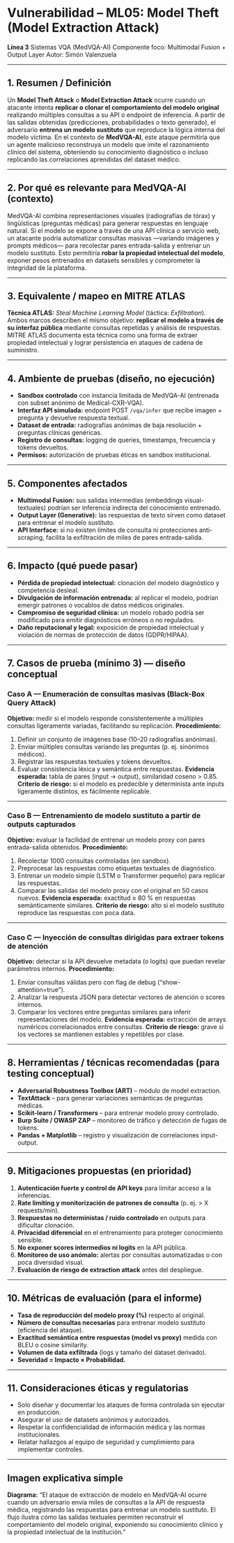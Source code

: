 # Vulnerabilidad – ML05: Model Theft (Model Extraction Attack)

**Línea 3** Sistemas VQA (MedVQA-AI)
Componente foco: Multimodal Fusion + Output Layer
Autor: Simón Valenzuela

---

## 1. Resumen / Definición

Un **Model Theft Attack** o **Model Extraction Attack** ocurre cuando un atacante intenta **replicar o clonar el comportamiento del modelo original** realizando múltiples consultas a su API o endpoint de inferencia. A partir de las salidas obtenidas (predicciones, probabilidades o texto generado), el adversario **entrena un modelo sustituto** que reproduce la lógica interna del modelo víctima.
En el contexto de **MedVQA-AI**, este ataque permitiría que un agente malicioso reconstruya un modelo que imite el razonamiento clínico del sistema, obteniendo su conocimiento diagnóstico o incluso replicando las correlaciones aprendidas del dataset médico.

---

## 2. Por qué es relevante para MedVQA-AI (contexto)

MedVQA-AI combina representaciones visuales (radiografías de tórax) y lingüísticas (preguntas médicas) para generar respuestas en lenguaje natural.
Si el modelo se expone a través de una API clínica o servicio web, un atacante podría automatizar consultas masivas —variando imágenes y prompts médicos— para recolectar pares entrada-salida y entrenar un modelo sustituto. Esto permitiría **robar la propiedad intelectual del modelo**, exponer pesos entrenados en datasets sensibles y comprometer la integridad de la plataforma.

---

## 3. Equivalente / mapeo en MITRE ATLAS

**Técnica ATLAS:** *Steal Machine Learning Model* (táctica: *Exfiltration*).
Ambos marcos describen el mismo objetivo: **replicar el modelo a través de su interfaz pública** mediante consultas repetidas y análisis de respuestas. MITRE ATLAS documenta esta técnica como una forma de extraer propiedad intelectual y lograr persistencia en ataques de cadena de suministro.

---

## 4. Ambiente de pruebas (diseño, no ejecución)

* **Sandbox controlado** con instancia limitada de MedVQA-AI (entrenada con subset anónimo de Medical-CXR-VQA).
* **Interfaz API simulada:** endpoint POST `/vqa/infer` que recibe imagen + pregunta y devuelve respuesta textual.
* **Dataset de entrada:** radiografías anónimas de baja resolución + preguntas clínicas genéricas.
* **Registro de consultas:** logging de queries, timestamps, frecuencia y tokens devueltos.
* **Permisos:** autorización de pruebas éticas en sandbox institucional.

---

## 5. Componentes afectados

* **Multimodal Fusion:** sus salidas intermedias (embeddings visual-textuales) podrían ser inferencia indirecta del conocimiento entrenado.
* **Output Layer (Generative):** las respuestas de texto sirven como dataset para entrenar el modelo sustituto.
* **API Interface:** si no existen límites de consulta ni protecciones anti-scraping, facilita la exfiltración de miles de pares entrada-salida.

---

## 6. Impacto (qué puede pasar)

* **Pérdida de propiedad intelectual:** clonación del modelo diagnóstico y competencia desleal.
* **Divulgación de información entrenada:** al replicar el modelo, podrían emergir patrones o vocablos de datos médicos originales.
* **Compromiso de seguridad clínica:** un modelo robado podría ser modificado para emitir diagnósticos erróneos o no regulados.
* **Daño reputacional y legal:** exposición de propiedad intelectual y violación de normas de protección de datos (GDPR/HIPAA).

---

## 7. Casos de prueba (mínimo 3) — diseño conceptual

### Caso A — Enumeración de consultas masivas (Black-Box Query Attack)

**Objetivo:** medir si el modelo responde consistentemente a múltiples consultas ligeramente variadas, facilitando su replicación.
**Procedimiento:**

1. Definir un conjunto de imágenes base (10–20 radiografías anónimas).
2. Enviar múltiples consultas variando las preguntas (p. ej. sinónimos médicos).
3. Registrar las respuestas textuales y tokens devueltos.
4. Evaluar consistencia léxica y semántica entre respuestas.
   **Evidencia esperada:** tabla de pares (input → output), similaridad coseno > 0.85.
   **Criterio de riesgo:** si el modelo es predecible y determinista ante inputs ligeramente distintos, es fácilmente replicable.

---

### Caso B — Entrenamiento de modelo sustituto a partir de outputs capturados

**Objetivo:** evaluar la facilidad de entrenar un modelo proxy con pares entrada-salida obtenidos.
**Procedimiento:**

1. Recolectar 1000 consultas controladas (en sandbox).
2. Preprocesar las respuestas como etiquetas textuales de diagnóstico.
3. Entrenar un modelo simple (LSTM o Transformer pequeño) para replicar las respuestas.
4. Comparar las salidas del modelo proxy con el original en 50 casos nuevos.
   **Evidencia esperada:** exactitud ≥ 80 % en respuestas semánticamente similares.
   **Criterio de riesgo:** alto si el modelo sustituto reproduce las respuestas con poca data.

---

### Caso C — Inyección de consultas dirigidas para extraer tokens de atención

**Objetivo:** detectar si la API devuelve metadata (o logits) que puedan revelar parámetros internos.
**Procedimiento:**

1. Enviar consultas válidas pero con flag de debug (“show-attention=true”).
2. Analizar la respuesta JSON para detectar vectores de atención o scores internos.
3. Comparar los vectores entre preguntas similares para inferir representaciones del modelo.
   **Evidencia esperada:** extracción de arrays numéricos correlacionados entre consultas.
   **Criterio de riesgo:** grave si los vectores se mantienen estables y repetibles por clase.

---

## 8. Herramientas / técnicas recomendadas (para testing conceptual)

* **Adversarial Robustness Toolbox (ART)** – módulo de model extraction.
* **TextAttack** – para generar variaciones semánticas de preguntas médicas.
* **Scikit-learn / Transformers** – para entrenar modelo proxy controlado.
* **Burp Suite / OWASP ZAP** – monitoreo de tráfico y detección de fugas de tokens.
* **Pandas + Matplotlib** – registro y visualización de correlaciones input-output.

---

## 9. Mitigaciones propuestas (en prioridad)

1. **Autenticación fuerte y control de API keys** para limitar acceso a la inferencias.
2. **Rate limiting y monitorización de patrones de consulta** (p. ej. > X requests/min).
3. **Respuestas no deterministas / ruido controlado** en outputs para dificultar clonación.
4. **Privacidad diferencial** en el entrenamiento para proteger conocimiento sensible.
5. **No exponer scores intermedios ni logits** en la API pública.
6. **Monitoreo de uso anómalo:** alertas por consultas automatizadas o con poca diversidad visual.
7. **Evaluación de riesgo de extraction attack** antes del despliegue.

---

## 10. Métricas de evaluación (para el informe)

* **Tasa de reproducción del modelo proxy (%)** respecto al original.
* **Número de consultas necesarias** para entrenar modelo sustituto (eficiencia del ataque).
* **Exactitud semántica entre respuestas (model vs proxy)** medida con BLEU o cosine similarity.
* **Volumen de data exfiltrada** (logs y tamaño del dataset derivado).
* **Severidad = Impacto × Probabilidad.**

---

## 11. Consideraciones éticas y regulatorias

* Solo diseñar y documentar los ataques de forma controlada sin ejecutar en producción.
* Asegurar el uso de datasets anónimos y autorizados.
* Respetar la confidencialidad de información médica y las normas institucionales.
* Relatar hallazgos al equipo de seguridad y cumplimiento para implementar controles.

---

## Imagen explicativa simple

**Diagrama:**
“El ataque de extracción de modelo en MedVQA-AI ocurre cuando un adversario envía miles de consultas a la API de respuesta médica, registrando las respuestas para entrenar un modelo sustituto. El flujo ilustra cómo las salidas textuales permiten reconstruir el comportamiento del modelo original, exponiendo su conocimiento clínico y la propiedad intelectual de la institución.”
